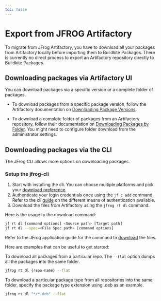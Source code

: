 ```yaml
---
toc: false
---
```


# Export from JFROG Artifactory

To migrate from JFrog Artifactory, you have to download all your packages from Artifactory locally before importing them to Buildkite Packages. There is currently no direct process to export an Artifactory repository directly to Buildkite Packages.

## Downloading packages via Artifactory UI

You can download packages via a specific version or a complete folder of packages.

* To download packages from a specific package version, follow the Artifactory documentation on [Downloading Package Versions](https://jfrog.com/help/r/jfrog-artifactory-documentation/downloading-package-versions).

* To download a complete folder of packages from an Artifactory repository, follow their documentation on [Downloading Packages by Folder](https://jfrog.com/help/r/jfrog-artifactory-documentation/download-a-folder). You might need to configure folder download from the administrator settings.

## Downloading packages via the CLI

The JFrog CLI allows more options on downloading packages.

### Setup the jfrog-cli

1. Start with installing the cli. You can choose multiple platforms and pick your [download preference](https://jfrog.com/getcli/). 
1. Authenticate your login credentials once using the `jf c add` command. Refer to the cli [guide](https://docs.jfrog-applications.jfrog.io/jfrog-applications/jfrog-cli/cli-for-jfrog-artifactory/authentication) on the different means of authentication available. 
1. Download the files from Artifactory using the `jfrog rt dl` command.

Here is the usage to the download command:

```bash
jf rt dl [command options] <Source path> [Target path] 
jf rt dl --spec=<File Spec path> [command options]
```

Refer to the JFrog application guide for the command to [download](https://docs.jfrog-applications.jfrog.io/jfrog-applications/jfrog-cli/cli-for-jfrog-artifactory/generic-files#usage-1) the files. 

Here are examples that can be useful to get started: 

To download all packages from a particular repo. The `--flat` option dumps all the packages into the same folder.

```bash
jfrog rt dl {repo-name} --flat
```

To download a particular package type from all repositories into the same folder, specify the package type extension using .deb as an example.

```bash
jfrog rt dl "*/*.deb" --flat
```